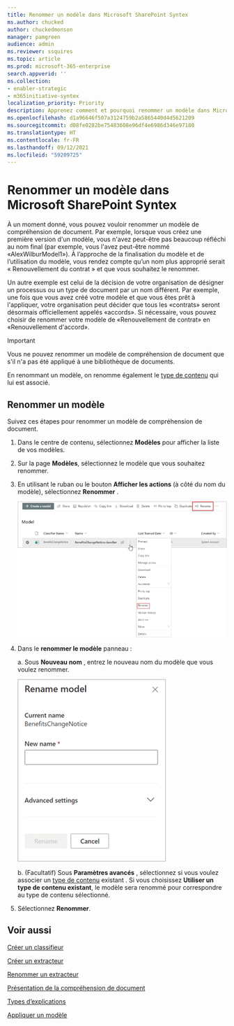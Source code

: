 ```yaml
---
title: Renommer un modèle dans Microsoft SharePoint Syntex
ms.author: chucked
author: chuckedmonson
manager: pamgreen
audience: admin
ms.reviewer: ssquires
ms.topic: article
ms.prod: microsoft-365-enterprise
search.appverid: ''
ms.collection:
- enabler-strategic
- m365initiative-syntex
localization_priority: Priority
description: Apprenez comment et pourquoi renommer un modèle dans Microsoft SharePoint Syntex.
ms.openlocfilehash: d1a96646f507a3124759b2a5865440d4d5621209
ms.sourcegitcommit: d08fe0282be75483608e96df4e6986d346e97180
ms.translationtype: HT
ms.contentlocale: fr-FR
ms.lasthandoff: 09/12/2021
ms.locfileid: "59209725"
---
```

# <a name="rename-a-model-in-microsoft-sharepoint-syntex"></a>Renommer un modèle dans Microsoft SharePoint Syntex

À un moment donné, vous pouvez vouloir renommer un modèle de compréhension de document. Par exemple, lorsque vous créez une première version d'un modèle, vous n'avez peut-être pas beaucoup réfléchi au nom final (par exemple, vous l'avez peut-être nommé «AlexWilburModel1»). À l’approche de la finalisation du modèle et de l’utilisation du modèle, vous rendez compte qu’un nom plus approprié serait « Renouvellement du contrat » et que vous souhaitez le renommer.  

Un autre exemple est celui de la décision de votre organisation de désigner un processus ou un type de document par un nom différent. Par exemple, une fois que vous avez créé votre modèle et que vous êtes prêt à l'appliquer, votre organisation peut décider que tous les «contrats» seront désormais officiellement appelés «accords». Si nécessaire, vous pouvez choisir de renommer votre modèle de «Renouvellement de contrat» en «Renouvellement d'accord».

> [!IMPORTANT]
> Vous ne pouvez renommer un modèle de compréhension de document que s'il n'a pas été appliqué à une bibliothèque de documents. 

En renommant un modèle, on renomme également le [type de contenu](/sharepoint/governance/content-type-and-workflow-planning#content-type-overview) qui lui est associé.

## <a name="rename-a-model"></a>Renommer un modèle

Suivez ces étapes pour renommer un modèle de compréhension de document.

1. Dans le centre de contenu, sélectionnez **Modèles** pour afficher la liste de vos modèles.

2. Sur la page **Modèles**, sélectionnez le modèle que vous souhaitez renommer.

3. En utilisant le ruban ou le bouton **Afficher les actions** (à côté du nom du modèle), sélectionnez **Renommer** . </br>

    ![Capture d'écran de la page Modèles montrant un modèle sélectionné avec les options de renommage en surbrillance.](../media/content-understanding/select-model-rename-both.png) </br>

4. Dans le **renommer le modèle** panneau :

   a. Sous **Nouveau nom** , entrez le nouveau nom du modèle que vous voulez renommer.</br>

    ![Capture d'écran montrant le panneau Renommer le modèle.](../media/content-understanding/rename-model-panel.png) </br>

   b. (Facultatif) Sous **Paramètres avancés** , sélectionnez si vous voulez associer un [type de contenu](/sharepoint/governance/content-type-and-workflow-planning#content-type-overview) existant . Si vous choisissez **Utiliser un type de contenu existant**, le modèle sera renommé pour correspondre au type de contenu sélectionné.

5. Sélectionnez **Renommer**.

## <a name="see-also"></a>Voir aussi
[Créer un classifieur](create-a-classifier.md)

[Créer un extracteur](create-an-extractor.md)

[Renommer un extracteur](rename-an-extractor.md)

[Présentation de la compréhension de document](document-understanding-overview.md)

[Types d’explications](explanation-types-overview.md)

[Appliquer un modèle](apply-a-model.md) 

